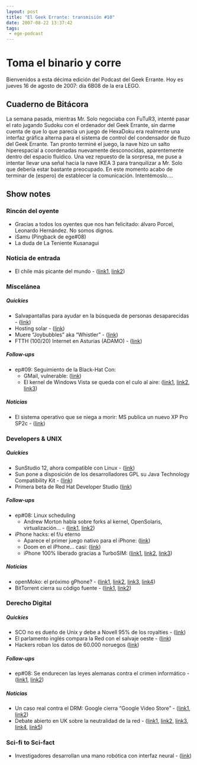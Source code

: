 ```yaml
---
layout: post
title: "El Geek Errante: transmisión #10"
date: 2007-08-22 13:37:42
tags:
 - ege-podcast
---
```


# Toma el binario y corre
Bienvenidos a esta décima edición del Podcast del Geek Errante. Hoy es jueves 16 de agosto de 2007: día 6B08 de la era LEGO.

## Cuaderno de Bitácora
La semana pasada, mientras Mr. Solo negociaba con FuTuR3, intenté pasar el rato jugando Sudoku con el ordenador del Geek Errante, sin darme cuenta de que lo que parecía un juego de HexaDoku era realmente una interfaz gráfica alterna para el sistema de control del condensador de fluzo del Geek Errante. Tan pronto terminé el juego, la nave hizo un salto hiperespacial a coordenadas nuevamente desconocidas, aparentemente dentro del espacio fluídico. Una vez repuesto de la sorpresa, me puse a intentar llevar una señal hacia la nave IKEA 3 para tranquilizar a Mr. Solo que debería estar bastante preocupado. En este momento acabo de terminar de (espero) de establecer la comunicación. Intentémoslo….

## Show notes

### Rincón del oyente
- Gracias a todos los oyentes que nos han felicitado: álvaro Porcel, Leonardo Hernández. No somos dignos.
- iSamu (Pingback de ege#08)
- La duda de La Teniente Kusanagui

### Noticia de entrada
- El chile más picante del mundo - ([link1](http://www.nbcnews.com/id/20058096/), [link2](https://en.wikipedia.org/wiki/Scoville_scale))

### Miscelánea

##### Quickies
- Salvapantallas para ayudar en la búsqueda de personas desaparecidas - ([link](http://edition.cnn.com/2007/US/08/09/screensaver.kids/))
- Hosting solar - ([link](http://web.archive.org/web/20071011074654/http://weblog.infoworld.com/sustainableit/archives/2007/07/greenest_host_d.html))
- Muere “Joybubbles” aka “Whistler” - ([link](http://www.cultofmac.com/1115/joybubbles-phone-phreaker-who-inspired-woz-passes-away/))
- FTTH (100/20) Internet en Asturias (ADAMO) - ([link](https://bandaancha.eu/articulos/internet-100-20-asturias-4926))

##### Follow-ups
- ep#09: Seguimiento de la Black-Hat Con:
    - GMail, vulnerable: ([link](http://web.archive.org/web/20071116094500/http://www.kriptopolis.org/inseguridad-gmail))
    - El kernel de Windows Vista se queda con el culo al aire: ([link1](http://web.archive.org/web/20080621095928/http://blogs.zdnet.com/security/?p=438), [link2](http://web.archive.org/web/20071025041608/http://www.linchpinlabs.com/resources/atsiv/usage-design.htm), [link3](http://web.archive.org/web/20071205065703/http://www.invisiblethings.org/))

##### Noticias
- El sistema operativo que se niega a morir: MS publica un nuevo XP Pro SP2c - ([link](http://web.archive.org/web/20071030141042/http://www.kriptopolis.org/nuevo-windows-xp-spc2))

### Developers & UNIX

##### Quickies
- SunStudio 12, ahora compatible con Linux - ([link](https://ubuntuforums.org/showthread.php?t=1067028))
- Sun pone a disposición de los desarrolladores GPL su Java Technology Compatibility Kit - ([link](https://developers.slashdot.org/story/07/08/10/1440246/sun-lowers-barriers-to-open-source-java))
- Primera beta de Red Hat Developer Studio ([link](http://iiso.blogspot.com.es/2007/08/red-hat-developer-studio.html))

##### Follow-ups
- ep#08: Linux scheduling
    - Andrew Morton habla sobre forks al kernel, OpenSolaris, virtualización… - ([link1](https://blogs.oracle.com/jimgris/entry/andrew_morton_on_opensolaris), [link2](https://openvz.org/Main_Page))
- iPhone hacks: el f/u eterno
    - Aparece el primer juego nativo para el iPhone: ([link](http://www.macnn.com/articles/07/08/14/lights.off.for.iphone/))
    - Doom en el iPhone… casi: ([link](https://www.engadget.com/2007/08/10/doom-on-the-iphone-almost/))
    - iPhone 100% liberado gracias a TurboSIM: ([link1](http://gizmodo.com/289148/iphone-100-unlocked-using-turbo-sim-card), [link2](http://www.zdnet.com/article/iphone-hacked-by-aussie-using-turbo-sim), [link3](http://bladox.com/forum/viewtopic.php?p=2290#2290))

##### Noticias
- openMoko: el próximo gPhone? - ([link1](http://www.reuters.com/article/us-google-wireless-idUSN0242431720070802), [link2](http://web.archive.org/web/20071022144925/http://technocrat.net/d/2007/8/6/24279), [link3](http://www.phoronix.com/scan.php?page=news_item&px=NTk1Mw), [link4](https://hipertextual.com/archivo/2007/03/confirmado-google-trabaja-en-un-telefono/))
- BitTorrent cierra su código fuente - ([link1](https://developers.slashdot.org/story/07/08/08/2246230/bittorrent-closes-source-code), [link2](http://web.archive.org/web/20071021145408/http://www.slyck.com/story1566_BitTorrent_Addresses_Closed_Source_Issues))

### Derecho Digital

##### Quickies
- SCO no es dueño de Unix y debe a Novell 95% de los royalties - ([link](http://arstechnica.com/tech-policy/2007/08/sco-never-owned-unix-copyrights-owes-novell-95-percent-of-unix-royalties/))
- El parlamento inglés compara la Red con el salvaje oeste - ([link](http://tecnologia.elpais.com/tecnologia/2007/08/10/actualidad/1186734482_850215.html))
- Hackers roban los datos de 60.000 noruegos ([link](http://www.smh.com.au/technology/internet-hackers-steal-confidential-data-on-60000-norwegians-20070810-spc?deviceType=text))

##### Follow-ups
- ep#08: Se endurecen las leyes alemanas contra el crimen informático - ([link1](http://www.beskerming.com/commentary/2007/08/12/249/German_Security_Professionals_in_the_Mist), [link2](http://web.archive.org/web/20071108210334/http://www.phenoelit.de/202/202.html))

##### Noticias
- Un caso real contra el DRM: Google cierra “Google Video Store” - ([link1](http://arstechnica.com/tech-policy/2007/08/google-selleth-then-taketh-away-proving-the-need-for-drm-circumvention/), [link2](https://www.engadget.com/2007/08/13/google-closing-down-video-store/))
- Debate abierto en UK sobre la neutralidad de la red - ([link1](http://web.archive.org/web/20071015055330/http://news.independent.co.uk/business/news/article2856766.ece), [link2](http://web.archive.org/web/20070820124905/http://www.diarioti.com/gate/n.php?id=14945), [link3](http://web.archive.org/web/20071112074917/http://www.technewsworld.com/rsstory/58809.html), [link4](http://arstechnica.com/uncategorized/2007/08/isps-to-bbc-we-throttle-iplayer-unless-you-pay-up/), [link5](http://web.archive.org/web/20071105210428/http://blog.wired.com/monkeybites/2007/08/uk-isps-get-ner.html))

### Sci-fi to Sci-fact
- Investigadores desarrollan una mano robótica con interfaz neural - ([link](https://www.engadget.com/2007/07/26/researchers-show-off-robot-hand-neural-interface/))

